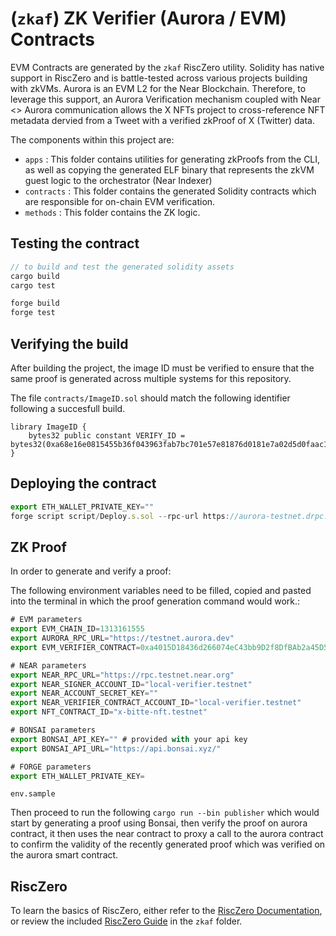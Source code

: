 # (`zkaf`) ZK Verifier (Aurora / EVM) Contracts

EVM Contracts are generated by the `zkaf` RiscZero utility. Solidity has native support in RiscZero and is battle-tested across various projects building with zkVMs.
Aurora is an EVM L2 for the Near Blockchain. Therefore, to leverage this support, an Aurora Verification mechanism coupled with Near <> Aurora communication allows the X NFTs project to cross-reference NFT metadata dervied from a Tweet with a verified zkProof of X (Twitter) data.

The components within this project are:

- `apps` : This folder contains utilities for generating zkProofs from the CLI, as well as copying the generated ELF binary that represents the zkVM guest logic to the orchestrator (Near Indexer)
- `contracts` : This folder contains the generated Solidity contracts which are responsible for on-chain EVM verification.
- `methods` : This folder contains the ZK logic.

## Testing the contract

```jsx
// to build and test the generated solidity assets
cargo build
cargo test

forge build
forge test
```

## Verifying the build

After building the project, the image ID must be verified to ensure that the same proof is generated across multiple systems for this repository.

The file `contracts/ImageID.sol` should match the following identifier following a succesfull build.

```solidity
library ImageID {
    bytes32 public constant VERIFY_ID = bytes32(0xa68e16e0815455b36f043963fab7bc701e57e81876d0181e7a02d5d0faac1b23);
}
```

## Deploying the contract

```jsx
export ETH_WALLET_PRIVATE_KEY=""
forge script script/Deploy.s.sol --rpc-url https://aurora-testnet.drpc.org --broadcast --legacy
```

## ZK Proof

In order to generate and verify a proof:

The following environment variables need to be filled, copied and pasted into the terminal in which the proof generation command would work.:

```jsx
# EVM parameters
export EVM_CHAIN_ID=1313161555
export AURORA_RPC_URL="https://testnet.aurora.dev"
export EVM_VERIFIER_CONTRACT=0xa4015D18436d266074eC43bb9D2f8DfBAb2a45D5

# NEAR parameters
export NEAR_RPC_URL="https://rpc.testnet.near.org"
export NEAR_SIGNER_ACCOUNT_ID="local-verifier.testnet"
export NEAR_ACCOUNT_SECRET_KEY=""
export NEAR_VERIFIER_CONTRACT_ACCOUNT_ID="local-verifier.testnet"
export NFT_CONTRACT_ID="x-bitte-nft.testnet"

# BONSAI parameters
export BONSAI_API_KEY="" # provided with your api key
export BONSAI_API_URL="https://api.bonsai.xyz/"

# FORGE parameters
export ETH_WALLET_PRIVATE_KEY=
```

`env.sample`

Then proceed to run the following `cargo run --bin publisher` which would start by generating a proof using Bonsai, then verify the proof on aurora contract, it then uses the near contract to proxy a call to the aurora contract to confirm the validity of the recently generated proof which was verified on the aurora smart contract.

## RiscZero

To learn the basics of RiscZero, either refer to the [RiscZero Documentation](https://docs.risczero.com/getting-started/overview), or review the included [RiscZero Guide](./R0.md) in the `zkaf` folder.